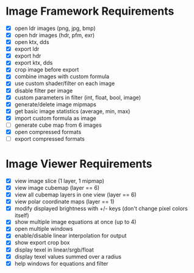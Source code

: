 # Image Framework Requirements

- [x] open ldr images (png, jpg, bmp)
- [x] open hdr images (hdr, pfm, exr)
- [x] open ktx, dds
- [x] export ldr
- [x] export hdr
- [x] export ktx, dds
- [x] crop image before export
- [x] combine images with custom formula
- [x] use custom shader/filter on each image
- [x] disable filter per image
- [x] custom parameters in filter (int, float, bool, image)
- [x] generate/delete image mipmaps
- [x] get basic image statistics (average, min, max)
- [x] import custom formula as image
- [ ] generate cube map from 6 images
- [x] open compressed formats
- [ ] export compressed formats

# Image Viewer Requirements

- [x] view image slice (1 layer, 1 mipmap)
- [x] view image cubemap (layer == 6)
- [x] view all cubemap layers in one view (layer == 6)
- [x] view polar coordinate maps (layer == 1)
- [x] modify displayed brightness with +/- keys (don't change pixel colors itself)
- [x] show multiple image equations at once (up to 4)
- [x] open multiple windows
- [x] enable/disable linear interpolation for output
- [x] show export crop box
- [x] display texel in linear/srgb/float
- [x] display texel values summed over a radius
- [x] help windows for equations and filter